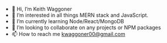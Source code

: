 - 👋 Hi, I’m Keith Waggoner
- 👀 I’m interested in all things MERN stack and JavaScript.
- 🌱 I’m currently learning Node/React/MongoDB
- 💞️ I’m looking to collaborate on any projects or NPM packages
- 📫 How to reach me kwaggoner00@gmail.com

<!---
kwaggoner00/kwaggoner00 is a ✨ special ✨ repository because its `README.md` (this file) appears on your GitHub profile.
You can click the Preview link to take a look at your changes.
--->
